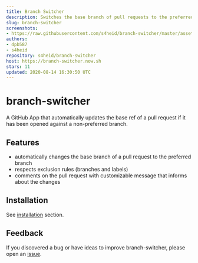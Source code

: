 ```yaml
---
title: Branch Switcher
description: Switches the base branch of pull requests to the preferred branch.
slug: branch-switcher
screenshots:
- https://raw.githubusercontent.com/s4heid/branch-switcher/master/assets/preview.png
authors:
- dpb587
- s4heid
repository: s4heid/branch-switcher
host: https://branch-switcher.now.sh
stars: 11
updated: 2020-08-14 16:30:50 UTC
---
```


# branch-switcher

A GitHub App that automatically updates the base ref of a pull request if it has
been opened against a non-preferred branch.

## Features

- automatically changes the base branch of a pull request to the preferred branch
- respects exclusion rules (branches and labels)
- comments on the pull request with customizable message that informs about the changes

## Installation

See [installation](https://github.com/s4heid/branch-switcher#installation) section.

## Feedback

If you discovered a bug or have ideas to improve branch-switcher, please open an
[issue](https://github.com/s4heid/branch-switcher/issues/new).
